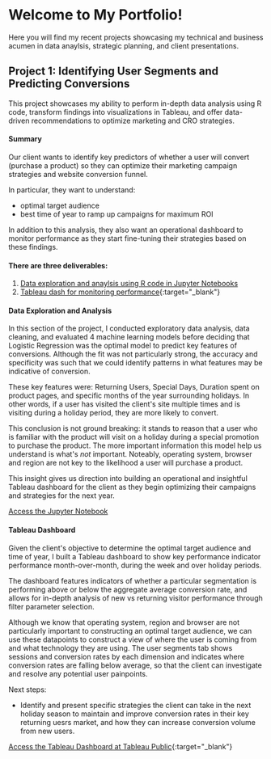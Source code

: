 # Welcome to My Portfolio!

Here you will find my recent projects showcasing my technical and business acumen in data anaylsis, strategic planning, and client presentations. 

## Project 1: Identifying User Segments and Predicting Conversions

This project showcases my ability to perform in-depth data analysis using R code, transform findings into visualizations in Tableau, and offer data-driven recommendations to optimize marketing and CRO strategies.

#### Summary 
Our client wants to identify key predictors of whether a user will convert (purchase a product) so they can optimize their marketing campaign strategies and website conversion funnel. 

In particular, they want to understand:
- optimal target audience
- best time of year to ramp up campaigns for maximum ROI

In addition to this analysis, they also want an operational dashboard to monitor performance as they start fine-tuning their strategies based on these findings.

#### There are three deliverables:
1. [Data exploration and anaylsis using R code in Jupyter Notebooks](https://github.com/krista-lowry/portfolio/blob/main/r-code-markdown.ipynb)
2. [Tableau dash for monitoring performance](https://public.tableau.com/app/profile/krista.lowry/viz/OnlineShopperIntent-TableauDash/Performance){:target="_blank"}

#### Data Exploration and Analysis
In this section of the project, I conducted exploratory data analysis, data cleaning, and evaluated 4 machine learning models before deciding that Logistic Regression was the optimal model to predict key features of conversions. Although the fit was not particularly strong, the accuracy and specificity was such that we could identify patterns in what features may be indicative of conversion.

These key features were: Returning Users, Special Days, Duration spent on product pages, and specific months of the year surrounding holidays. In other words, if a user has visited the client's site multiple times and is visiting during a holiday period, they are more likely to convert. 

This conclusion is not ground breaking: it stands to reason that a user who is familiar with the product will visit on a holiday during a special promotion to purchase the product. The more important information this model help us understand is what's *not* important. Noteably, operating system, browser and region are not key to the likelihood a user will purchase a product.

This insight gives us direction into building an operational and insightful Tableau dashboard for the client as they begin optimizing their campaigns and strategies for the next year.

[Access the Jupyter Notebook](https://github.com/krista-lowry/portfolio/blob/main/r-code-markdown.ipynb)

#### Tableau Dashboard
Given the client's objective to determine the optimal target audience and time of year, I built a Tableau dashboard to show key performance indicator performance month-over-month, during the week and over holiday periods.

The dashboard features indicators of whether a particular segmentation is performing above or below the aggregate average conversion rate, and allows for in-depth analysis of new vs returning visitor performance through filter parameter selection.

Although we know that operating system, region and browser are not particularly important to constructing an optimal target audience, we can use these datapoints to construct a view of where the user is coming from and what technology they are using. The user segments tab shows sessions and conversion rates by each dimension and indicates where conversion rates are falling below average, so that the client can investigate and resolve any potential user painpoints. 

Next steps: 
- Identify and present specific strategies the client can take in the next holiday season to maintain and improve conversion rates in their key returning uesrs market, and how they can increase conversion volume from new users.

[Access the Tableau Dashboard at Tableau Public](https://public.tableau.com/app/profile/krista.lowry/viz/OnlineShopperIntent-TableauDash/Performance){:target="_blank"}